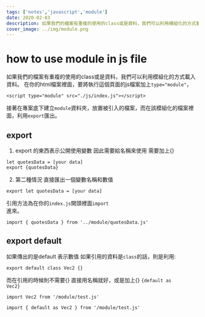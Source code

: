 ```yaml
---
tags: ['notes','javascript','module']
date: 2020-02-03
description: 如果我們的檔案有重複的使用的class或是資料，我們可以利用模組化的方式載入資料。在你的html檔案裡面，要將執行這個頁面的js檔案加上<code>type="module"</code>，
cover_image: ../img/module.png
---
```

# how to use module in js file
如果我們的檔案有重複的使用的class或是資料，我們可以利用模組化的方式載入資料。
在你的html檔案裡面，要將執行這個頁面的js檔案加上<code>type="module"</code>，
```typescript=
<script type="module" src="./js/index.js"></script>
```
接著在專案底下建立<code>module</code>資料夾，放置被引入的檔案，而在該模組化的檔案裡面，利用<code>export</code>匯出。

## export
1. export 的東西表示公開使用變數 因此需要給名稱來使用 需要加上{}
```typescript=
let quotesData = [your data]
export {quotesData}
```

2. 第二種情況 直接匯出一個變數名稱和數值

```typescript=
export let quotesData = [your data]
```
引用方法為在你的<code>index.js</code>開頭裡面<code>import </code>進來。
```typescript=
import { quotesData } from '../module/quotesData.js'
```

## export default 
如果傳出的是default 表示數值
如果引用的資料是<code>class</code>的話，則是利用: 
```typescript=
export default class Vec2 {}
```
而在引用的時候則不需要{} 直接用名稱就好，或是加上{}
<code>{default as Vec2}</code>


```typescript=
import Vec2 from '/module/test.js'

import { default as Vec2 } from '/module/test.js'
```

